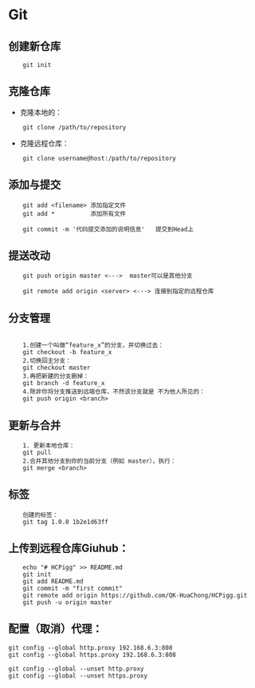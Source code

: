 # Git

## 创建新仓库

```git
    git init
```

## 克隆仓库

* 克隆本地的：

```git
    git clone /path/to/repository
```

* 克隆远程仓库：

```git
    git clone username@host:/path/to/repository
```

## 添加与提交

```git
    git add <filename> 添加指定文件
    git add *          添加所有文件

    git commit -m '代码提交添加的说明信息'   提交到Head上
```

## 提送改动

```git
    git push origin master <--->  master可以是其他分支

    git remote add origin <server> <---> 连接到指定的远程仓库
```

## 分支管理

```git

    1.创建一个叫做“feature_x”的分支，并切换过去：
    git checkout -b feature_x
    2.切换回主分支：
    git checkout master
    3.再把新建的分支删掉：
    git branch -d feature_x
    4.除非你将分支推送到远端仓库，不然该分支就是 不为他人所见的：
    git push origin <branch>
```

## 更新与合并

```git
    1. 更新本地仓库：
    git pull
    2.合并其他分支到你的当前分支（例如 master），执行：
    git merge <branch>
```

## 标签

```git
    创建的标签：
    git tag 1.0.0 1b2e1d63ff
```

## 上传到远程仓库Giuhub：

```git
    echo "# HCPigg" >> README.md
    git init
    git add README.md
    git commit -m "first commit"
    git remote add origin https://github.com/QK-HuaChong/HCPigg.git
    git push -u origin master
```

## 配置（取消）代理：

```git
git config --global http.proxy 192.168.6.3:808
git config --global https.proxy 192.168.6.3:808

git config --global --unset http.proxy
git config --global --unset https.proxy

```
